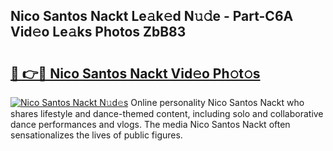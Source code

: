 ## Nico Santos Nackt Le𝚊k𝚎d N𝚞𝚍e - Part-C6A Vid𝚎o Le𝚊ks Photos ZbB83

# <h2><a href="http://fb00at.evod.top/?m=Nico+Santos+Nackt">🔗 👉🔴 Nico Santos Nackt Vid𝚎o Ph𝚘t𝚘s</a></h2>

[![Nico Santos Nackt N𝚞d𝚎s](https://i.imgur.com/8V9OHl7.gif)](http://fb00at.evod.top/?m=Nico+Santos+Nackt)
Online personality Nico Santos Nackt who shares lifestyle and dance-themed content, including solo and collaborative dance performances and vlogs. The media Nico Santos Nackt often sensationalizes the lives of public figures. 
